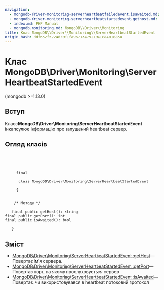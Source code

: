 ```yaml
---
navigation:
  - mongodb-driver-monitoring-serverheartbeatfailedevent.isawaited.md: '« MongoDB\\Driver\\Monitoring\\ServerHeartbeatFailedEvent::isAwaited'
  - mongodb-driver-monitoring-serverheartbeatstartedevent.gethost.md: 'MongoDB\\Driver\\Monitoring\\ServerHeartbeatStartedEvent::getHost »'
  - index.md: PHP Manual
  - mongodb.monitoring.md: MongoDB\\Driver\\Monitoring
title: Клас MongoDB\\Driver\\Monitoring\\ServerHeartbeatStartedEvent
origin_hash: ddf652f5224dc9f1fa9671347921941ca401ea50
---
```

# Клас MongoDB\\Driver\\Monitoring\\ServerHeartbeatStartedEvent

(mongodb >=1.13.0)

## Вступ

Класс**MongoDB\\Driver\\Monitoring\\ServerHeartbeatStartedEvent** інкапсулює інформацію про запущений heartbeat сервер.

## Огляд класів

```classsynopsis


    
    
     final
     
      class MongoDB\Driver\Monitoring\ServerHeartbeatStartedEvent
     
     {
    

    /* Методы */
    
   final public getHost(): string
final public getPort(): int
final public isAwaited(): bool

   }
```

## Зміст

-   [MongoDB\\Driver\\Monitoring\\ServerHeartbeatStartedEvent::getHost](mongodb-driver-monitoring-serverheartbeatstartedevent.gethost.md)— Повертає ім'я сервера.
-   [MongoDB\\Driver\\Monitoring\\ServerHeartbeatStartedEvent::getPort](mongodb-driver-monitoring-serverheartbeatstartedevent.getport.md)— Повертає порт, на якому прослуховується сервер
-   [MongoDB\\Driver\\Monitoring\\ServerHeartbeatStartedEvent::isAwaited](mongodb-driver-monitoring-serverheartbeatstartedevent.isawaited.md)— Повертає, чи використовувався в heartbeat потоковий протокол
